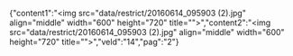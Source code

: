 {"content1":"<img src=\"data\/restrict\/20160614_095903 (2).jpg\" align=\"middle\" width=\"600\" height=\"720\" title=\"\">","content2":"<img src=\"data\/restrict\/20160614_095903 (2).jpg\" align=\"middle\" width=\"600\" height=\"720\" title=\"\">","veld":"14","pag":"2"}